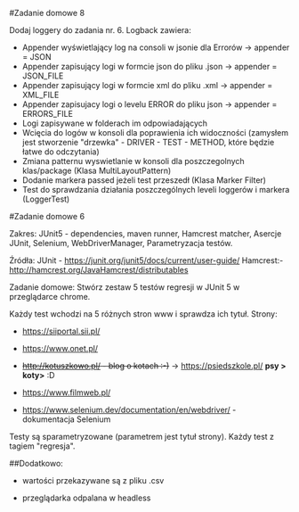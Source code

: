 #Zadanie domowe 8

Dodaj loggery do zadania nr. 6.
Logback zawiera:
- Appender wyświetlający log na consoli w jsonie dla Errorów -> appender = JSON
- Appender zapisujący logi w formcie json do pliku .json -> appender = JSON_FILE
- Appender zapisujący logi w formcie xml do pliku .xml -> appender = XML_FILE
- Appender zapisujacy logi o levelu ERROR do pliku json -> appender = ERRORS_FILE
- Logi zapisywane w folderach im odpowiadających
- Wcięcia do logów w konsoli dla poprawienia ich widoczności (zamysłem jest stworzenie "drzewka" - DRIVER - TEST - METHOD, które będzie łatwe do odczytania)
- Zmiana patternu wyswietlanie w konsoli dla poszczegolnych klas/package (Klasa MultiLayoutPattern)
- Dodanie markera passed jeżeli test przeszedł (Klasa Marker Filter)
- Test do sprawdzania działania poszczególnych leveli loggerów i markera (LoggerTest)

#Zadanie domowe 6

Zakres: JUnit5 - dependencies, maven runner, Hamcrest matcher, Asercje JUnit, Selenium, WebDriverManager, Parametryzacja testów. 
 
Źródła: JUnit - https://junit.org/junit5/docs/current/user-guide/
Hamcrest:- http://hamcrest.org/JavaHamcrest/distributables
 
Zadanie domowe:
Stwórz zestaw 5 testów regresji w JUnit 5 w przeglądarce chrome. 

Każdy test wchodzi na 5 różnych stron www i sprawdza ich tytuł. Strony:

* https://siiportal.sii.pl/

* https://www.onet.pl/

* <s>http://kotuszkowo.pl/ - blog o kotach :-)</s>  -> https://psiedszkole.pl/ <b>psy > koty></b> :D 

* https://www.filmweb.pl/

* https://www.selenium.dev/documentation/en/webdriver/ - dokumentacja Selenium

Testy są sparametryzowane (parametrem jest tytuł strony). Każdy test z tagiem "regresja".

##Dodatkowo:

* wartości przekazywane są z pliku .csv

* przeglądarka odpalana w headless
